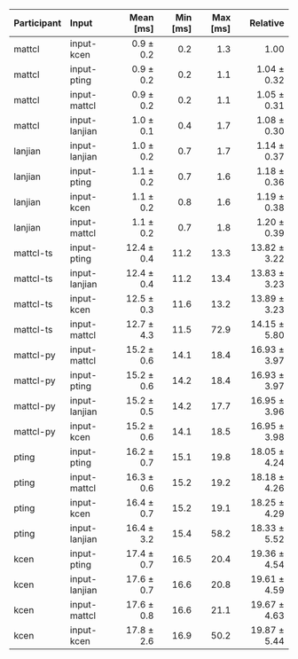 | Participant | Input | Mean [ms] | Min [ms] | Max [ms] | Relative |
|:---|:---|---:|---:|---:|---:|
| mattcl | input-kcen | 0.9 ± 0.2 | 0.2 | 1.3 | 1.00 |
| mattcl | input-pting | 0.9 ± 0.2 | 0.2 | 1.1 | 1.04 ± 0.32 |
| mattcl | input-mattcl | 0.9 ± 0.2 | 0.2 | 1.1 | 1.05 ± 0.31 |
| mattcl | input-lanjian | 1.0 ± 0.1 | 0.4 | 1.7 | 1.08 ± 0.30 |
| lanjian | input-lanjian | 1.0 ± 0.2 | 0.7 | 1.7 | 1.14 ± 0.37 |
| lanjian | input-pting | 1.1 ± 0.2 | 0.7 | 1.6 | 1.18 ± 0.36 |
| lanjian | input-kcen | 1.1 ± 0.2 | 0.8 | 1.6 | 1.19 ± 0.38 |
| lanjian | input-mattcl | 1.1 ± 0.2 | 0.7 | 1.8 | 1.20 ± 0.39 |
| mattcl-ts | input-pting | 12.4 ± 0.4 | 11.2 | 13.3 | 13.82 ± 3.22 |
| mattcl-ts | input-lanjian | 12.4 ± 0.4 | 11.2 | 13.4 | 13.83 ± 3.23 |
| mattcl-ts | input-kcen | 12.5 ± 0.3 | 11.6 | 13.2 | 13.89 ± 3.23 |
| mattcl-ts | input-mattcl | 12.7 ± 4.3 | 11.5 | 72.9 | 14.15 ± 5.80 |
| mattcl-py | input-mattcl | 15.2 ± 0.6 | 14.1 | 18.4 | 16.93 ± 3.97 |
| mattcl-py | input-pting | 15.2 ± 0.6 | 14.2 | 18.4 | 16.93 ± 3.97 |
| mattcl-py | input-lanjian | 15.2 ± 0.5 | 14.2 | 17.7 | 16.95 ± 3.96 |
| mattcl-py | input-kcen | 15.2 ± 0.6 | 14.1 | 18.5 | 16.95 ± 3.98 |
| pting | input-pting | 16.2 ± 0.7 | 15.1 | 19.8 | 18.05 ± 4.24 |
| pting | input-mattcl | 16.3 ± 0.6 | 15.2 | 19.2 | 18.18 ± 4.26 |
| pting | input-kcen | 16.4 ± 0.7 | 15.2 | 19.1 | 18.25 ± 4.29 |
| pting | input-lanjian | 16.4 ± 3.2 | 15.4 | 58.2 | 18.33 ± 5.52 |
| kcen | input-pting | 17.4 ± 0.7 | 16.5 | 20.4 | 19.36 ± 4.54 |
| kcen | input-lanjian | 17.6 ± 0.7 | 16.6 | 20.8 | 19.61 ± 4.59 |
| kcen | input-mattcl | 17.6 ± 0.8 | 16.6 | 21.1 | 19.67 ± 4.63 |
| kcen | input-kcen | 17.8 ± 2.6 | 16.9 | 50.2 | 19.87 ± 5.44 |
